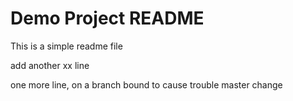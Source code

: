# Demo Project README

This is a simple readme file


add another xx line

one more line, on a branch
bound to cause trouble
master change
